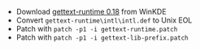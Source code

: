  * Download [gettext-runtime 0.18](http://winkde.org/pub/kde/ports/win32/repository-4.8/win32libs/gettext-vc100-0.18-src.tar.bz2) from WinKDE
 * Convert `gettext-runtime\intl\intl.def` to Unix EOL
 * Patch with `patch -p1 -i gettext-runtime.patch`
 * Patch with `patch -p1 -i gettext-lib-prefix.patch`
